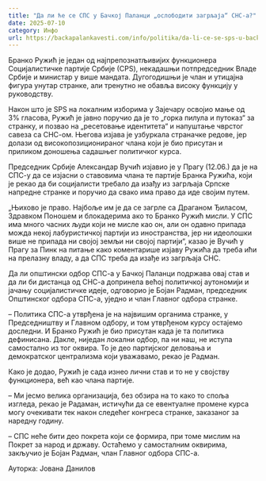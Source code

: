 ```yaml
---
title: "Да ли ће се СПС у Бачкој Паланци „ослободити загрљаја“ СНС-а?"
date: 2025-07-10
category: Инфо
url: https://backapalankavesti.com/info/politika/da-li-ce-se-sps-u-backoj-palanci-osloboditi-zagrljaja-sns/
---
```


Бранко Ружић је један од најпрепознатљивијих функционера Социјалистичке партије Србије (СPS), некадашњи потпредседник Владе Србије и министар у више мандата. Дугогодишњи је члан и утицајна фигура унутар странке, али тренутно не обавља високу функцију у руководству.

Након што је SPS на локалним изборима у Зајечару освојио мање од 3% гласова, Ружић је јавно поручио да је то „горка пилула и путоказ“ за странку, и позвао на „ресетовање идентитета“ и напуштање чврстог савеза са СНС-ом. Његова изјава је узбуркала страначке редове, јер долази од високопозиционираног члана који је био присутан и приликом доношења садашњег политичког курса.

Председник Србије Александар Вучић изјавио је у Прагу (12.06.) да је на СПС-у да се изјасни о ставовима члана те партије Бранка Ружића, који је рекао да би социјалисти требало да изађу из загрљаја Српске напредне странке и поручио да свако има право да иде својим путем.

„Њихово је право. Најбоље им је да се загрле са Драганом Ђиласом, Здравком Поношем и блокадерима ако то Бранко Ружић мисли. У СПС има много часних људи који не мисле као он, али он одавно припада можда некој лабуристичкој партији из иностранства, јер ни идеолошки више не припада ни својој земљи ни својој партији“, казао је Вучић у Прагу за Пинк на питање како коментарише изјаву Ружића да треба ићи на прелазну владу, а да СПС треба да изађе из загрљаја СНС.

Да ли општински одбор СПС-а у Бачкој Паланци подржава овај став и да ли би дистанца од СНС-а допринела већој политичкој аутономији и јачању социјалистичке идеје, одговорио је Бојан Радман, председник Општинског одбора СПС-а, уједно и члан Главног одбора странке.

– Политика СПС-а утврђена је на највишим органима странке, у Председништву и Главном одбору, и том утврђеном курсу остајемо доследни. И Бранко Ружић је био присутан када је та политика дефинисана. Дакле, ниједан локални одбор, па ни наш, не иступа самостално из тог оквира. То је део партијског деловања и демократског централизма који уважавамо, рекао је Радман.

Како је додао, Ружић је сада изнео лични став и то не у својству функционера, већ као члана партије.

– Ми јесмо велика организација, без обзира на то како то споља изгледа, рекао је Радаман, истичући да се евентуалне промене курса могу очекивати тек након следећег конгреса странке, заказаног за наредну годину.

– СПС неће бити део покрета који се формира, при томе мислим на Покрет за народ и државу. Остаћемо у самосталним оквирима, закључио је Бојан Радман, члан Главног одбора СПС-а.

Ауторка: Јована Данилов
